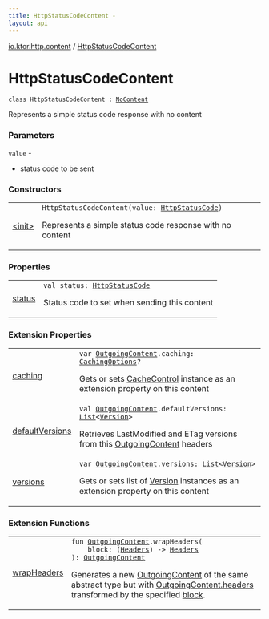 ```yaml
---
title: HttpStatusCodeContent - 
layout: api
---
```


<div class='api-docs-breadcrumbs'><a href="../index.html">io.ktor.http.content</a> / <a href="./index.html">HttpStatusCodeContent</a></div>

# HttpStatusCodeContent

<div class="signature"><code><span class="keyword">class </span><span class="identifier">HttpStatusCodeContent</span>&nbsp;<span class="symbol">:</span>&nbsp;<a href="../-outgoing-content/-no-content/index.html"><span class="identifier">NoContent</span></a></code></div>

Represents a simple status code response with no content

### Parameters

<code>value</code> -
* status code to be sent

### Constructors

<table class="api-docs-table">
<tbody>
<tr>
<td markdown="1">

<a href="-init-.html">&lt;init&gt;</a>


</td>
<td markdown="1">
<div class="signature"><code><span class="identifier">HttpStatusCodeContent</span><span class="symbol">(</span><span class="parameterName" id="io.ktor.http.content.HttpStatusCodeContent$<init>(io.ktor.http.HttpStatusCode)/value">value</span><span class="symbol">:</span>&nbsp;<a href="../../io.ktor.http/-http-status-code/index.html"><span class="identifier">HttpStatusCode</span></a><span class="symbol">)</span></code></div>

Represents a simple status code response with no content


</td>
</tr>
</tbody>
</table>

### Properties

<table class="api-docs-table">
<tbody>
<tr>
<td markdown="1">

<a href="status.html">status</a>


</td>
<td markdown="1">
<div class="signature"><code><span class="keyword">val </span><span class="identifier">status</span><span class="symbol">: </span><a href="../../io.ktor.http/-http-status-code/index.html"><span class="identifier">HttpStatusCode</span></a></code></div>

Status code to set when sending this content


</td>
</tr>
</tbody>
</table>

### Extension Properties

<table class="api-docs-table">
<tbody>
<tr>
<td markdown="1">

<a href="../caching.html">caching</a>


</td>
<td markdown="1">
<div class="signature"><code><span class="keyword">var </span><a href="../-outgoing-content/index.html"><span class="identifier">OutgoingContent</span></a><span class="symbol">.</span><span class="identifier">caching</span><span class="symbol">: </span><a href="../-caching-options/index.html"><span class="identifier">CachingOptions</span></a><span class="symbol">?</span></code></div>

Gets or sets <a href="../../io.ktor.http/-cache-control/index.html">CacheControl</a> instance as an extension property on this content


</td>
</tr>
<tr>
<td markdown="1">

<a href="../../io.ktor.features/default-versions.html">defaultVersions</a>


</td>
<td markdown="1">
<div class="signature"><code><span class="keyword">val </span><a href="../-outgoing-content/index.html"><span class="identifier">OutgoingContent</span></a><span class="symbol">.</span><span class="identifier">defaultVersions</span><span class="symbol">: </span><a href="https://kotlinlang.org/api/latest/jvm/stdlib/kotlin.collections/-list/index.html"><span class="identifier">List</span></a><span class="symbol">&lt;</span><a href="../-version/index.html"><span class="identifier">Version</span></a><span class="symbol">&gt;</span></code></div>

Retrieves LastModified and ETag versions from this <a href="../-outgoing-content/index.html">OutgoingContent</a> headers


</td>
</tr>
<tr>
<td markdown="1">

<a href="../versions.html">versions</a>


</td>
<td markdown="1">
<div class="signature"><code><span class="keyword">var </span><a href="../-outgoing-content/index.html"><span class="identifier">OutgoingContent</span></a><span class="symbol">.</span><span class="identifier">versions</span><span class="symbol">: </span><a href="https://kotlinlang.org/api/latest/jvm/stdlib/kotlin.collections/-list/index.html"><span class="identifier">List</span></a><span class="symbol">&lt;</span><a href="../-version/index.html"><span class="identifier">Version</span></a><span class="symbol">&gt;</span></code></div>

Gets or sets list of <a href="../-version/index.html">Version</a> instances as an extension property on this content


</td>
</tr>
</tbody>
</table>

### Extension Functions

<table class="api-docs-table">
<tbody>
<tr>
<td markdown="1">

<a href="../../io.ktor.client.utils/wrap-headers.html">wrapHeaders</a>


</td>
<td markdown="1">
<div class="signature"><code><span class="keyword">fun </span><a href="../-outgoing-content/index.html"><span class="identifier">OutgoingContent</span></a><span class="symbol">.</span><span class="identifier">wrapHeaders</span><span class="symbol">(</span><br/>&nbsp;&nbsp;&nbsp;&nbsp;<span class="parameterName" id="io.ktor.client.utils$wrapHeaders(io.ktor.http.content.OutgoingContent, kotlin.Function1((io.ktor.http.Headers, )))/block">block</span><span class="symbol">:</span>&nbsp;<span class="symbol">(</span><a href="../../io.ktor.http/-headers/index.html"><span class="identifier">Headers</span></a><span class="symbol">)</span>&nbsp;<span class="symbol">-&gt;</span>&nbsp;<a href="../../io.ktor.http/-headers/index.html"><span class="identifier">Headers</span></a><br/><span class="symbol">)</span><span class="symbol">: </span><a href="../-outgoing-content/index.html"><span class="identifier">OutgoingContent</span></a></code></div>

Generates a new <a href="../-outgoing-content/index.html">OutgoingContent</a> of the same abstract type
but with <a href="../-outgoing-content/headers.html">OutgoingContent.headers</a> transformed by the specified <a href="../../io.ktor.client.utils/wrap-headers.html#io.ktor.client.utils$wrapHeaders(io.ktor.http.content.OutgoingContent, kotlin.Function1((io.ktor.http.Headers, )))/block">block</a>.


</td>
</tr>
</tbody>
</table>
